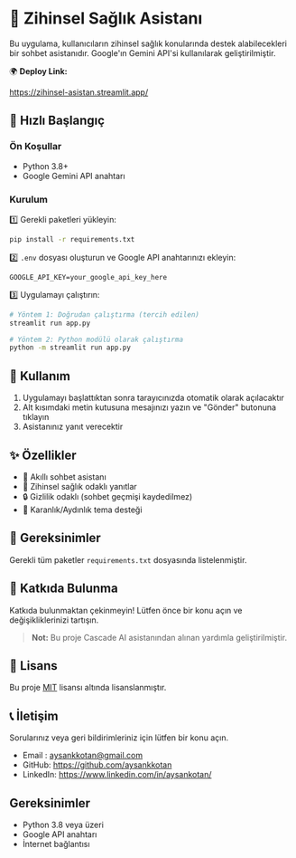 # 🧠 Zihinsel Sağlık Asistanı


Bu uygulama, kullanıcıların zihinsel sağlık konularında destek alabilecekleri bir sohbet asistanıdır. Google'ın Gemini API'si kullanılarak geliştirilmiştir.

🌍 **Deploy Link:** 

https://zihinsel-asistan.streamlit.app/



## 🚀 Hızlı Başlangıç

### Ön Koşullar
- Python 3.8+
- Google Gemini API anahtarı

### Kurulum

1️⃣ Gerekli paketleri yükleyin:
   ```bash
   pip install -r requirements.txt
   ```

2️⃣ `.env` dosyası oluşturun ve Google API anahtarınızı ekleyin:
   ```env
   GOOGLE_API_KEY=your_google_api_key_here
   ```

3️⃣ Uygulamayı çalıştırın:
   ```bash
   # Yöntem 1: Doğrudan çalıştırma (tercih edilen)
   streamlit run app.py
   
   # Yöntem 2: Python modülü olarak çalıştırma
   python -m streamlit run app.py
   ```

## 🎯 Kullanım

1. Uygulamayı başlattıktan sonra tarayıcınızda otomatik olarak açılacaktır
2. Alt kısımdaki metin kutusuna mesajınızı yazın ve "Gönder" butonuna tıklayın
3. Asistanınız yanıt verecektir

## ✨ Özellikler

- 🤖 Akıllı sohbet asistanı
- 🧠 Zihinsel sağlık odaklı yanıtlar
- 🔒 Gizlilik odaklı (sohbet geçmişi kaydedilmez)
- 🌙 Karanlık/Aydınlık tema desteği

## 📝 Gereksinimler

Gerekli tüm paketler `requirements.txt` dosyasında listelenmiştir.

## 🤝 Katkıda Bulunma

Katkıda bulunmaktan çekinmeyin! Lütfen önce bir konu açın ve değişikliklerinizi tartışın.

> **Not:** Bu proje Cascade AI asistanından alınan yardımla geliştirilmiştir.

## 📜 Lisans

Bu proje [MIT](LICENSE) lisansı altında lisanslanmıştır.

## 📞 İletişim

Sorularınız veya geri bildirimleriniz için lütfen bir konu açın.
- Email : aysankkotan@gmail.com
- GitHub: https://github.com/aysankkotan
- LinkedIn: https://www.linkedin.com/in/aysankotan/

## Gereksinimler

- Python 3.8 veya üzeri
- Google API anahtarı
- İnternet bağlantısı
